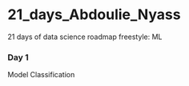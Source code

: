 # 21_days_Abdoulie_Nyass
21 days of data science
roadmap freestyle: ML

### Day 1
Model Classification
